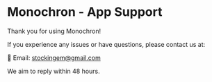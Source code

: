 # Monochron - App Support

Thank you for using Monochron!

If you experience any issues or have questions, please contact us at:

📧 Email: [stockingem@gmail.com](mailto:stockingem@gmail.com)

We aim to reply within 48 hours.
